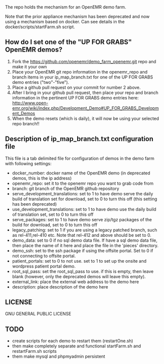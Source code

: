 The repo holds the mechanism for an OpenEMR demo farm.

Note that the prior appliance mechanism has been deprecated and now using a mechanism
based on docker. Can see details in the docker/scripts/startFarm.sh script.

How do I set one of the "UP FOR GRABS" OpenEMR demos?
-----------------------------------------------------
1. Fork the https://github.com/openemr/demo_farm_openemr.git repo and make it your own
2. Place your OpenEMR git repo information in the openemr_repo and branch items in
   your ip_map_branch.txt for one of the UP FOR GRABS demo entries ("two"-"five").
3. Place a github pull request on your commit for number 2 above.
4. After I bring in your github pull request, then place your repo and branch
   information in the pertinent UP FOR GRABS demo entries here:
   http://www.open-emr.org/wiki/index.php/Development_Demo#UP_FOR_GRABS_Development_Demos
5. When the demo resets (which is daily), it will now be using your selected repo branch!!

Description of ip_map_branch.txt configuration file
---------------------------------------------------
This file is a tab delimited file for configuration of demos in the demo farm with following settings:
- docker_number: docker name of the OpenEMR demo (in deprecated demos, this is the ip address)
- openemr_repo: set it to the openemr repo you want to grab code from
- branch: git branch of the OpenEMR github repository
- serve_development_translations: set to 1 to have demo serve the daily build of translation set for download, set to 0 to turn this off (this setting has been deprecated)
- use_development_translations: set to 1 to have demo use the daily build of translation set, set to 0 to turn this off
- serve_packages: set to 1 to have demo serve zip/tgz packages of the build for download, set to 0 to turn this off
- legacy_patching: set to 1 if you are using a legacy patched branch, such as rel-411,rel-410 etc. Note that rel-412 and above should be set to 0.
- demo_data: set to 0 if no sql demo data file. If have a sql demo data file, then place the name of it here and place the file in the 'pieces' directory.
- demo_ssh: set to the ssh package if using the offsite portal. Set to 0 if not connecting to offsite portal.
- patient_portals: set to 0 to not use. set to 1 to set up the onsite and wordpress patient portal demo.
- root_sql_pass: set the root_sql_pass to use. if this is empty, then leave blank (however, only the deprecated demos will leave this empty).
- external_link: place the external web address to the demo here
- description: place description of the demo here

LICENSE
--------------------------------------
GNU GENERAL PUBLIC LICENSE

TODO
--------------------------------------
- create scripts for each demo to restart them (restartOne.sh)
- then make completely separate and functional startFarm.sh and restartFarm.sh scripts
- them make mysql and phpmyadmin persistent

